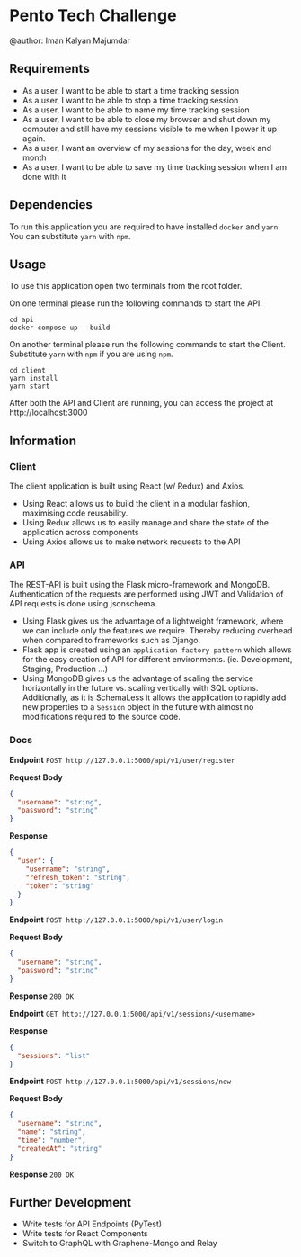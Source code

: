 # Pento Tech Challenge

@author: Iman Kalyan Majumdar

## Requirements

- As a user, I want to be able to start a time tracking session
- As a user, I want to be able to stop a time tracking session
- As a user, I want to be able to name my time tracking session
- As a user, I want to be able to close my browser and shut down my computer and still have my sessions visible to me when I power it up again.
- As a user, I want an overview of my sessions for the day, week and month
- As a user, I want to be able to save my time tracking session when I am done with it

## Dependencies

To run this application you are required to have installed `docker` and `yarn`. You can substitute `yarn` with `npm`.

## Usage

To use this application open two terminals from the root folder.

On one terminal please run the following commands to start the API.

```
cd api
docker-compose up --build
```

On another terminal please run the following commands to start the Client. Substitute `yarn` with `npm` if you are using `npm`.

```
cd client
yarn install
yarn start
```

After both the API and Client are running, you can access the project at http://localhost:3000

## Information

### Client

The client application is built using React (w/ Redux) and Axios.

- Using React allows us to build the client in a modular fashion, maximising code reusability.
- Using Redux allows us to easily manage and share the state of the application across components
- Using Axios allows us to make network requests to the API

### API

The REST-API is built using the Flask micro-framework and MongoDB. Authentication of the requests are performed using JWT and Validation of API requests is done using jsonschema.

- Using Flask gives us the advantage of a lightweight framework, where we can include only the features we require. Thereby reducing overhead when compared to frameworks such as Django.
- Flask app is created using an `application factory pattern` which allows for the easy creation of API for different environments. (ie. Development, Staging, Production ...)
- Using MongoDB gives us the advantage of scaling the service horizontally in the future vs. scaling vertically with SQL options. Additionally, as it is SchemaLess it allows the application to rapidly add new properties to a `Session` object in the future with almost no modifications required to the source code.

### Docs

**Endpoint** `POST http://127.0.0.1:5000/api/v1/user/register`

**Request Body**
```json
{
  "username": "string",
  "password": "string"
}
```

**Response**
```json
{
  "user": {
    "username": "string",
    "refresh_token": "string",
    "token": "string"
  }
}
```

**Endpoint** `POST http://127.0.0.1:5000/api/v1/user/login`

**Request Body**
```json
{
  "username": "string",
  "password": "string"
}
```

**Response** `200 OK`

**Endpoint** `GET http://127.0.0.1:5000/api/v1/sessions/<username>`

**Response**
```json
{
  "sessions": "list"
}
```

**Endpoint** `POST http://127.0.0.1:5000/api/v1/sessions/new`

**Request Body**
```json
{
  "username": "string",
  "name": "string",
  "time": "number",
  "createdAt": "string"
}
```

**Response** `200 OK`

## Further Development

 - Write tests for API Endpoints (PyTest)
 - Write tests for React Components
 - Switch to GraphQL with Graphene-Mongo and Relay
